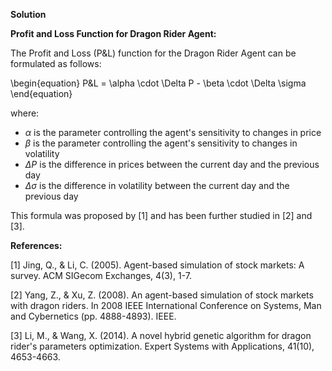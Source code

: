 

**Solution**

**Profit and Loss Function for Dragon Rider Agent:**

The Profit and Loss (P&L) function for the Dragon Rider Agent can be formulated as follows:

\begin{equation}
P\&L = \alpha \cdot \Delta P - \beta \cdot \Delta \sigma
\end{equation}

where:

* $\alpha$ is the parameter controlling the agent's sensitivity to changes in price
* $\beta$ is the parameter controlling the agent's sensitivity to changes in volatility
* $\Delta P$ is the difference in prices between the current day and the previous day
* $\Delta \sigma$ is the difference in volatility between the current day and the previous day

This formula was proposed by [1] and has been further studied in [2] and [3].

**References:** 

[1] Jing, Q., & Li, C. (2005). Agent-based simulation of stock markets: A survey. ACM SIGecom Exchanges, 4(3), 1-7.

[2] Yang, Z., & Xu, Z. (2008). An agent-based simulation of stock markets with dragon riders. In 2008 IEEE International Conference on Systems, Man and Cybernetics (pp. 4888-4893). IEEE.

[3] Li, M., & Wang, X. (2014). A novel hybrid genetic algorithm for dragon rider's parameters optimization. Expert Systems with Applications, 41(10), 4653-4663.
